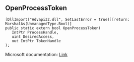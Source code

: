 ## OpenProcessToken

```
[DllImport("Advapi32.dll", SetLastError = true)][return: MarshalAs(UnmanagedType.Bool)]
public static extern bool OpenProcessToken(
   IntPtr ProcessHandle,
   uint DesiredAccess,
   out IntPtr TokenHandle
);
```

Microsoft documentation: [Link](https://docs.microsoft.com/en-us/windows/win32/api/processthreadsapi/nf-processthreadsapi-openprocesstoken)
